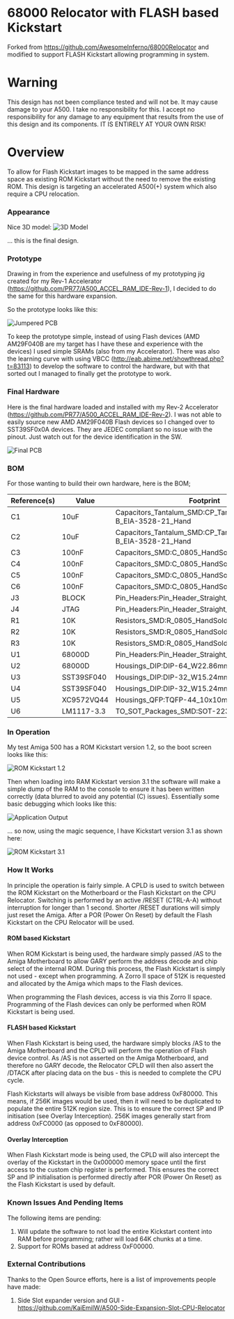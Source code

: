# 68000 Relocator with FLASH based Kickstart
Forked from https://github.com/AwesomeInferno/68000Relocator and modified to support FLASH Kickstart allowing programming in system.

# Warning
This design has not been compliance tested and will not be. It may cause damage to your A500. I take no responsibility for this. I accept no responsibility for any damage to any equipment that results from the use of this design and its components. IT IS ENTIRELY AT YOUR OWN RISK!

# Overview
To allow for Flash Kickstart images to be mapped in the same address space as existing ROM Kickstart without the need to remove the existing ROM. This design is targeting an accelerated A500(+) system which also require a CPU relocation.

### Appearance
Nice 3D model:
![3D Model](/Images/68000RelocatorFLASHKickstart.png)

... this is the final design.

### Prototype
Drawing in from the experience and usefulness of my prototyping jig created for my Rev-1 Accelerator (https://github.com/PR77/A500_ACCEL_RAM_IDE-Rev-1), I decided to do the same for this hardware expansion.

So the prototype looks like this:

![Jumpered PCB](/Images/PrototypeHardware.jpg)

To keep the prototype simple, instead of using Flash devices (AMD AM29F040B are my target has I have these and experience with the devices) I used simple SRAMs (also from my Accelerator). There was also the learning curve with using VBCC (http://eab.abime.net/showthread.php?t=83113) to develop the software to control the hardware, but with that sorted out I managed to finally get the prototype to work.

### Final Hardware
Here is the final hardware loaded and installed with my Rev-2 Accelerator (https://github.com/PR77/A500_ACCEL_RAM_IDE-Rev-2). I was not able to easily source new AMD AM29F040B Flash devices so I changed over to SST39SF0x0A devices. They are JEDEC compliant so no issue with the pinout. Just watch out for the device identification in the SW.

![Final PCB](/Images/FinalHardware.jpg)

### BOM
For those wanting to build their own hardware, here is the BOM;

| Reference(s) | Value      | Footprint                                                      |
|--------------|------------|----------------------------------------------------------------|
| C1           | 10uF       | Capacitors_Tantalum_SMD:CP_Tantalum_Case-B_EIA-3528-21_Hand    |
| C2           | 10uF       | Capacitors_Tantalum_SMD:CP_Tantalum_Case-B_EIA-3528-21_Hand    |
| C3           | 100nF      | Capacitors_SMD:C_0805_HandSoldering                            |
| C4           | 100nF      | Capacitors_SMD:C_0805_HandSoldering                            |
| C5           | 100nF      | Capacitors_SMD:C_0805_HandSoldering                            |
| C6           | 100nF      | Capacitors_SMD:C_0805_HandSoldering                            |
| J3           | BLOCK      | Pin_Headers:Pin_Header_Straight_1x02_Pitch2.54mm               |
| J4           | JTAG       | Pin_Headers:Pin_Header_Straight_1x06_Pitch2.54mm               |
| R1           | 10K        | Resistors_SMD:R_0805_HandSoldering                             |
| R2           | 10K        | Resistors_SMD:R_0805_HandSoldering                             |
| R3           | 10K        | Resistors_SMD:R_0805_HandSoldering                             |
| U1           | 68000D     | Pin_Headers:Pin_Header_Straight_2x32_Pitch2.54mm               |
| U2           | 68000D     | Housings_DIP:DIP-64_W22.86mm_Socket_LongPads                   |
| U3           | SST39SF040 | Housings_DIP:DIP-32_W15.24mm_Socket                            |
| U4           | SST39SF040 | Housings_DIP:DIP-32_W15.24mm_Socket                            |
| U5           | XC9572VQ44 | Housings_QFP:TQFP-44_10x10mm_Pitch0.8mm                        |
| U6           | LM1117-3.3 | TO_SOT_Packages_SMD:SOT-223-3_TabPin2                          |

### In Operation
My test Amiga 500 has a ROM Kickstart version 1.2, so the boot screen looks like this:

![ROM Kickstart 1.2](/Images/Kickstart1.2.jpg)

Then when loading into RAM Kickstart version 3.1 the software will make a simple dump of the RAM to the console to ensure it has been written correctly (data blurred to avoid any potential (C) issues). Essentially some basic debugging which looks like this:

![Application Output](/Images/KickstartApplication.jpg)

... so now, using the magic sequence, I have Kickstart version 3.1 as shown here:

![ROM Kickstart 3.1](/Images/Kickstart3.1.jpg)

### How It Works
In principle the operation is fairly simple. A CPLD is used to switch between the ROM Kickstart on the Motherboard or the Flash Kickstart on the CPU Relocator. Switching is performed by an active /RESET (CTRL-A-A) without interruption for longer than 1 second. Shorter /RESET durations will simply just reset the Amiga. After a POR (Power On Reset) by default the Flash Kickstart on the CPU Relocator will be used.

#### ROM based Kickstart
When ROM Kickstart is being used, the hardware simply passed /AS to the Amiga Motherboard to allow GARY perform the address decode and chip select of the internal ROM. During this process, the Flash Kickstart is simply not used - except when programming. A Zorro II space of 512K is  requested and allocated by the Amiga which maps to the Flash devices.

When programming the Flash devices, access is via this Zorro II space. Programming of the Flash devices can only be performed when ROM Kickstart is being used.

#### FLASH based Kickstart
When Flash Kickstart is being used, the hardware simply blocks /AS to the Amiga Motherboard and the CPLD will perform the operation of Flash device control. As /AS is not asserted on the Amiga Motherboard, and therefore no GARY decode, the Relocator CPLD will then also assert the /DTACK after placing data on the bus - this is needed to complete the CPU cycle.

Flash Kickstarts will always be visible from base address 0xF80000. This means, if 256K images would be used, then it will need to be duplicated to populate the entire 512K region size. This is to ensure the correct SP and IP initisation (see Overlay Interception). 256K images generally start from address 0xFC0000 (as opposed to 0xF80000).

#### Overlay Interception
When Flash Kickstart mode is being used, the CPLD will also intercept the overlay of the Kickstart in the 0x000000 memory space until the first access to the custom chip register is performed. This ensures the correct SP and IP initialisation is performed directly after POR (Power On Reset) as the Flash Kickstart is used by default.

### Known Issues And Pending Items
The following items are pending:

1. Will update the software to not load the entire Kickstart content into RAM before programming; rather will load 64K chunks at a time.
2. Support for ROMs based at address 0xF00000.

### External Contributions
Thanks to the Open Source efforts, here is a list of improvements people have made:

1. Side Slot expander version and GUI - https://github.com/KaiEmilW/A500-Side-Expansion-Slot-CPU-Relocator

